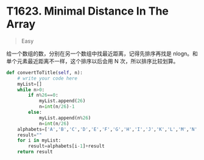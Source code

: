 # T1623. Minimal Distance In The Array

> Easy 

给一个数组的数，分别在另一个数组中找最近距离，记得先排序再找是 nlogn。和单个元素最近距离不一样，这个排序以后会用 N 次，所以排序比较划算。

```Python
def convertToTitle(self, n):
    # write your code here
    myList=[]
    while n>0:
        if n%26==0:
            myList.append(26)
            n=int(n/26)-1
        else:
            myList.append(n%26)
            n=int(n/26)
    alphabets=['A','B','C','D','E','F','G','H','I','J','K','L','M','N','O','P','Q','R','S','T','U','V','W','X','Y','Z']
    result=""
    for i in myList:
        result=alphabets[i-1]+result
    return result
```

